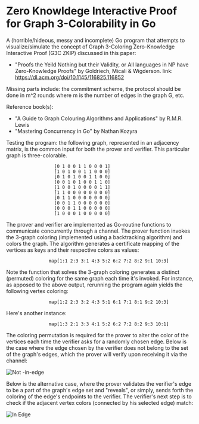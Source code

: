 # Zero Knowldege Interactive Proof for Graph 3-Colorability in Go

A (horrible/hideous, messy and incomplete) Go program that attempts to visualize/simulate the concept of Graph 3-Coloring Zero-Knowledge Interactive Proof (G3C ZKIP) discussed in this paper:

  - "Proofs the Yeild Nothing but their Validity, or All languages in NP have Zero-Knowledge Proofs" by Goldriech, Micali & Wigderson.
    link: https://dl.acm.org/doi/10.1145/116825.116852

Missing parts include: the commitment scheme, the protocol should be done in m^2 rounds where m is the number of edges in the graph G, etc.

Reference book(s):

  - "A Guide to Graph Colouring Algorithms and Applications" by R.M.R. Lewis
  - "Mastering Concurrency in Go" by Nathan Kozyra

Testing the program: the following graph, represented in an adjacency matrix, is the common input for both the prover and verifier. This particular graph is three-colorable.

  

                      [0 1 0 0 1 1 0 0 0 1]
                      [1 0 1 0 0 1 1 0 0 0]
                      [0 1 0 1 0 0 1 1 0 0]
                      [0 0 1 0 1 0 0 1 1 0]
                      [1 0 0 1 0 0 0 0 1 1]
                      [1 1 0 0 0 0 0 0 0 0]
                      [0 1 1 0 0 0 0 0 0 0]
                      [0 0 1 1 0 0 0 0 0 0]
                      [0 0 0 1 1 0 0 0 0 0]
                      [1 0 0 0 1 0 0 0 0 0]

The prover and verifier are implemented as Go-routine functions to communicate concurrently through a channel. The prover function invokes the 3-graph coloring (implemented using a backtracking algorithm) and colors the graph. The algorithm generates a certificate mapping of the vertices as keys and their respective colors as values:

                    map[1:1 2:3 3:1 4:3 5:2 6:2 7:2 8:2 9:1 10:3] 

Note the function that solves the 3-graph coloring generates a distinct (permuted) coloring for the same graph each time it's invoked. For instance, as apposed to the above output, rerunning the program again yields the following vertex coloring:

                    map[1:2 2:3 3:2 4:3 5:1 6:1 7:1 8:1 9:2 10:3]

Here's another instance:

                    map[1:3 2:1 3:3 4:1 5:2 6:2 7:2 8:2 9:3 10:1] 

The coloring permutation is required for the prover to alter the color of the vertices each time the verifier asks for a randomly chosen edge. Below is the case where the edge chosen by the verifier does not belong to the set of the graph's edges, which the prover will verify upon receiving it via the channel:

![Not -in-edge](https://github.com/Possibly-Necessary/Graph-3-Coloring-ZKP/assets/109365947/b359c8e4-dc69-4be4-a3e7-5fa97cae4665)

Below is the alternative case, where the prover validates the verifier's edge to be a part of the graph's edge set and "reveals", or simply, sends forth the coloring of the edge's endpoints to the verifier. The verifier's next step is to check if the adjacent vertex colors (connected by his selected edge) match:

![In Edge](https://github.com/Possibly-Necessary/Graph-3-Coloring-ZKP/assets/109365947/0f924310-844a-4b2a-86f3-765a68e8946a)





